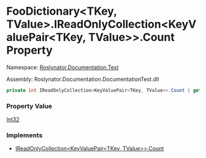 # FooDictionary\<TKey, TValue>\.IReadOnlyCollection\<KeyValuePair\<TKey, TValue>>\.Count Property

Namespace: [Roslynator.Documentation.Test](../../README.md)

Assembly: Roslynator\.Documentation\.DocumentationTest\.dll

```csharp
private int IReadOnlyCollection<KeyValuePair<TKey, TValue>>.Count { get; }
```

### Property Value

[Int32](https://docs.microsoft.com/en-us/dotnet/api/system.int32)

### Implements

* [IReadOnlyCollection\<KeyValuePair\<TKey, TValue>>.Count](https://docs.microsoft.com/en-us/dotnet/api/system.collections.generic.ireadonlycollection-1.count)

